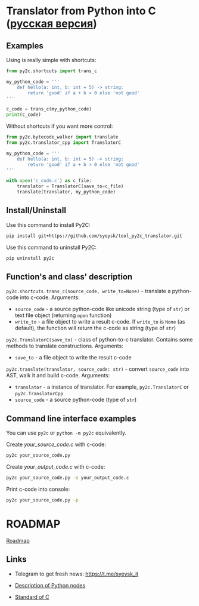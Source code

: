 # Translator from Python into C ([русская версия](README.ru.md))

## Examples

Using is really simple with shortcuts:

```python
from py2c.shortcuts import trans_c

my_python_code = '''
    def hello(a: int, b: int = 5) -> string:
        return 'good' if a + b > 0 else 'not good'
'''

c_code = trans_c(my_python_code)
print(c_code)
```

Without shortcuts if you want more control:

```python
from py2c.bytecode_walker import translate
from py2c.translator_cpp import TranslatorC

my_python_code = '''
    def hello(a: int, b: int = 5) -> string:
        return 'good' if a + b > 0 else 'not good'
'''

with open('c_code.c') as c_file:
    translator = TranslatorC(save_to=c_file)
    translate(translator, my_python_code)
```

## Install/Uninstall

Use this command to install Py2C:
```bash
pip install git+https://github.com/syeysk/tool_py2c_translator.git
```

Use this command to uninstall Py2C:
```bash
pip uninstall py2c
```

## Function's and class' description

`py2c.shortcuts.trans_c(source_code, write_to=None)` - translate a python-code into c-code. Arguments:
- `source_code` - a source python-code like unicode string (type of `str`) or text file object (returning `open` function)
- `write_to` - a file object to write a result c-code. If `write_to` is `None` (as default), the function will return the c-code as string (type of `str`)

`py2c.TranslatorC(save_to)` - class of python-to-c translator. Contains some methods to translate constructions. Arguments:
- `save_to` - a file object to write the result c-code

`py2c.translate(translator, source_code: str)` - convert `source_code` into AST, walk it and build c-code. Arguments:
- `translator` - a instance of translator. For example, `py2c.TranslatorC` or `py2c.TranslatorCpp`
- `source_code` - a source python-code (type of `str`)

## Command line interface examples

You can use `py2c` or `python -m py2c` equivalently.

Create *your_source_code.c* with c-code:
```bash
py2c your_source_code.py
```

Create *your_output_code.c* with c-code:
```bash
py2c your_source_code.py -o your_output_code.c
```

Print c-code into console:
```bash
py2c your_source_code.py -p
```

# ROADMAP

[Roadmap](ROADMAP.md)

## Links

- Telegram to get fresh news: https://t.me/syeysk_it

- [Description of Python nodes](https://greentreesnakes.readthedocs.io/en/latest/nodes.html)
- [Standard of C](http://www.open-std.org/jtc1/sc22/wg14/)
